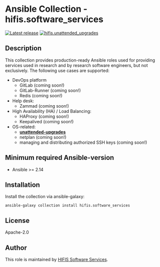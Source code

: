 <!--
SPDX-FileCopyrightText: 2024 Helmholtz Centre for Environmental Research (UFZ)
SPDX-FileCopyrightText: 2024 Helmholtz-Zentrum Dresden-Rossendorf (HZDR)

SPDX-License-Identifier: Apache-2.0
-->

# Ansible Collection - hifis.software_services

[![Latest release](https://img.shields.io/github/v/release/hifis-net/ansible-role-unattended-upgrades)](https://github.com/hifis-net/ansible-role-unattended-upgrades/releases)
[![hifis.unattended_upgrades](https://github.com/hifis-net/ansible-role-unattended-upgrades/actions/workflows/unattended_upgrades.yml/badge.svg)](https://github.com/hifis-net/ansible-role-unattended-upgrades/actions/workflows/unattended_upgrades.yml)

## Description

This collection provides production-ready Ansible roles used for providing services used in research and by research
software engineers, but not exclusively. The following use cases are supported:
* DevOps platform
  * GitLab (coming soon!)
  * GitLab-Runner (coming soon!)
  * Redis (coming soon!)
* Help desk:
  * Zammad (coming soon!)
* High Availability (HA) / Load Balancing:
  * HAProxy (coming soon!)
  * Keepalived (coming soon!)
* OS-related:
  * [**unattended-upgrades**](roles/unattended_upgrades)
  * netplan (coming soon!)
  * managing and distributing authorized SSH keys (coming soon!)

## Minimum required Ansible-version

* Ansible >= 2.14

## Installation
Install the collection via ansible-galaxy:

```shell
ansible-galaxy collection install hifis.software_services
```

## License

Apache-2.0

## Author

This role is maintained by [HIFIS Software Services](https://www.hifis.net/).
